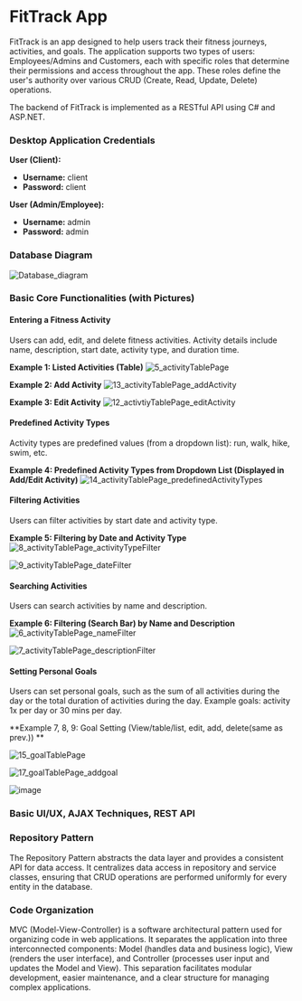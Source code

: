 # FitTrack App

FitTrack is an app designed to help users track their fitness journeys, activities, and goals. The application supports two types of users: Employees/Admins and Customers, each with specific roles that determine their permissions and access throughout the app. These roles define the user's authority over various CRUD (Create, Read, Update, Delete) operations.

The backend of FitTrack is implemented as a RESTful API using C# and ASP.NET.

### Desktop Application Credentials
**User (Client):**
- **Username:** client
- **Password:** client

**User (Admin/Employee):**
- **Username:** admin
- **Password:** admin

### Database Diagram
![Database_diagram](https://github.com/nukicbelma/FitTrackApp/assets/92430755/879527f4-c338-4916-b5d8-d06fa840ff21)

### Basic Core Functionalities (with Pictures)

####  Entering a Fitness Activity
Users can add, edit, and delete fitness activities. Activity details include name, description, start date, activity type, and duration time.

**Example 1: Listed Activities (Table)**
![5_activityTablePage](https://github.com/nukicbelma/FitTrackApp/assets/92430755/7f815c60-197f-4d0a-be02-a18ffcb1cc15)

**Example 2: Add Activity**
![13_activityTablePage_addActivity](https://github.com/nukicbelma/FitTrackApp/assets/92430755/abbcc9d4-00cd-4de0-8dea-389f3f9e102f)

**Example 3: Edit Activity**
![12_activtiyTablePage_editActivity](https://github.com/nukicbelma/FitTrackApp/assets/92430755/7a5c3f0a-8890-4c52-9f43-7e9943faf05a)

####  Predefined Activity Types
Activity types are predefined values (from a dropdown list): run, walk, hike, swim, etc.

**Example 4: Predefined Activity Types from Dropdown List (Displayed in Add/Edit Activity)**
![14_activityTablePage_predefinedActivityTypes](https://github.com/nukicbelma/FitTrackApp/assets/92430755/8ba73689-b06d-4e0e-a0b7-a18414f4e562)

####  Filtering Activities
Users can filter activities by start date and activity type.

**Example 5: Filtering by Date and Activity Type**
![8_activityTablePage_activityTypeFilter](https://github.com/nukicbelma/FitTrackApp/assets/92430755/41c20808-9cd0-4e91-9cc4-33c2ae00ea66)

![9_activityTablePage_dateFilter](https://github.com/nukicbelma/FitTrackApp/assets/92430755/4480ace4-7d7b-4718-8031-f86160c95980)

####  Searching Activities
Users can search activities by name and description.

**Example 6: Filtering (Search Bar) by Name and Description**
![6_activityTablePage_nameFilter](https://github.com/nukicbelma/FitTrackApp/assets/92430755/40b0b8cf-789c-4ec2-ab9a-1f2f826b1d3d)

![7_activityTablePage_descriptionFilter](https://github.com/nukicbelma/FitTrackApp/assets/92430755/eaeb27f8-524c-465e-a43c-2192172636e7)

#### Setting Personal Goals
Users can set personal goals, such as the sum of all activities during the day or the total duration of activities during the day. Example goals: activity 1x per day or 30 mins per day.

**Example 7, 8, 9: Goal Setting (View/table/list, edit, add, delete(same as prev.)) **

![15_goalTablePage](https://github.com/nukicbelma/FitTrackApp/assets/92430755/6299852c-1bf6-485a-a460-6f6a690f5d36)

![17_goalTablePage_addgoal](https://github.com/nukicbelma/FitTrackApp/assets/92430755/00e9a3ca-cc07-4130-b403-3eae374bb538)

![image](https://github.com/nukicbelma/FitTrackApp/assets/92430755/f0963d46-6f2f-48a7-9218-262b5413126b)

### Basic UI/UX, AJAX Techniques, REST API

### Repository Pattern
The Repository Pattern abstracts the data layer and provides a consistent API for data access. It centralizes data access in repository and service classes, ensuring that CRUD operations are performed uniformly for every entity in the database.

### Code Organization
MVC (Model-View-Controller) is a software architectural pattern used for organizing code in web applications. It separates the application into three interconnected components: Model (handles data and business logic), View (renders the user interface), and Controller (processes user input and updates the Model and View). This separation facilitates modular development, easier maintenance, and a clear structure for managing complex applications.
